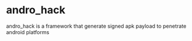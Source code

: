 # andro_hack
andro_hack is a framework that generate  signed apk payload to penetrate android platforms
